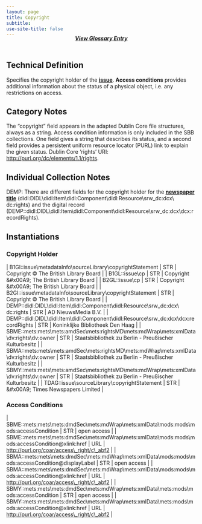 ```yaml
---
layout: page
title: Copyright
subtitle:  
use-site-title: false
---
```


<h4 style="text-align:center;font-style:italic;margin-top:-20px;margin-bottom:50px;"><a href="../../glossary/copyright">View Glossary Entry</a></h4>

## Technical Definition

Specifies the copyright holder of the <a href="https://www.digitisednewspapers.net/maps/issue-number/">**issue**</a>. **Access conditions**
provides additional information about the status of a physical object,
i.e. any restrictions on access.

## Category Notes

The “copyright” field appears in the adapted Dublin Core file
structures, always as a string. Access condition information is only
included in the SBB collections. One field gives a string that describes
its status, and a second field provides a persistent uniform resource
locator (PURL) link to explain the given status. Dublin Core ‘rights’ URI: http://purl.org/dc/elements/1.1/rights.

## Individual Collection Notes

DEMP: There are different fields for the copyright holder for the
<a href="https://www.digitisednewspapers.net/maps/newspaper-title">**newspaper title**</a>
(didl:DIDL\\didl:Item\\didl:Component\\didl:Resource\\srw\_dc:dcx\\
dc:rights) and the digital record
(DEMP::didl:DIDL\\didl:Item\\didl:Component\\didl:Resource\\srw\_dc:dcx\\dcx:recordRights).

## Instantiations

### Copyright Holder  

| B1GI::issue\\metadataInfo\\sourceLibrary\\copyrightStatement  | STR | Copyright © The British Library Board  |
| B1GL::issue\\cp  | STR | Copyright &\#x00A9; The British Library Board  |
| B2GL::issue\\cp  | STR | Copyright &\#x00A9; The British Library Board  |
| B2GI::issue\\metadataInfo\\sourceLibrary\\copyrightStatement  | STR | Copyright © The British Library Board  |
| DEMP::didl:DIDL\\didl:Item\\didl:Component\\didl:Resource\\srw\_dc:dcx\\ dc:rights  | STR | AD NieuwsMedia B.V.  |
| DEMP::didl:DIDL\\didl:Item\\didl:Component\\didl:Resource\\srw\_dc:dcx\\dcx:recordRights  | STR | Koninklijke Bibliotheek Den Haag  |
| SBME::mets:mets\\mets:amdSec\\mets:rightsMD\\mets:mdWrap\\mets:xmlData\\dv:rights\\dv:owner | STR | Staatsbibliothek zu Berlin - Preußischer Kulturbesitz |
| SBMA::mets:mets\\mets:amdSec\\mets:rightsMD\\mets:mdWrap\\mets:xmlData\\dv:rights\\dv:owner | STR | Staatsbibliothek zu Berlin - Preußischer Kulturbesitz |
| SBMY::mets:mets\\mets:amdSec\\mets:rightsMD\\mets:mdWrap\\mets:xmlData\\dv:rights\\dv:owner | STR | Staatsbibliothek zu Berlin - Preußischer Kulturbesitz |
| TDAG::issue\\sourceLibrary\\copyrightStatement  | STR | &\#x00A9; Times Newspapers Limited  |

### Access Conditions  

| SBME::mets:mets\\mets:dmdSec\\mets:mdWrap\\mets:xmlData\\mods:mods\\mods:accessCondition  | STR | open access  |
| SBME::mets:mets\\mets:dmdSec\\mets:mdWrap\\mets:xmlData\\mods:mods\\mods:accessCondition@xlink:href  | URL | http://purl.org/coar/access\_right/c\_abf2 |
| SBMA::mets:mets\\mets:dmdSec\\mets:mdWrap\\mets:xmlData\\mods:mods\\mods:accessCondition@displayLabel | STR | open access  |
| SBMA::mets:mets\\mets:dmdSec\\mets:mdWrap\\mets:xmlData\\mods:mods\\mods:accessCondition@xlink:href  | URL | http://purl.org/coar/access\_right/c\_abf2 |
| SBMY::mets:mets\\mets:dmdSec\\mets:mdWrap\\mets:xmlData\\mets:mods\\mods:accessCondition  | STR | open access  |
| SBMY::mets:mets\\mets:dmdSec\\mets:mdWrap\\mets:xmlData\\mets:mods\\mods:accessCondition@xlink:href  | URL | http://purl.org/coar/access\_right/c\_abf2 |
